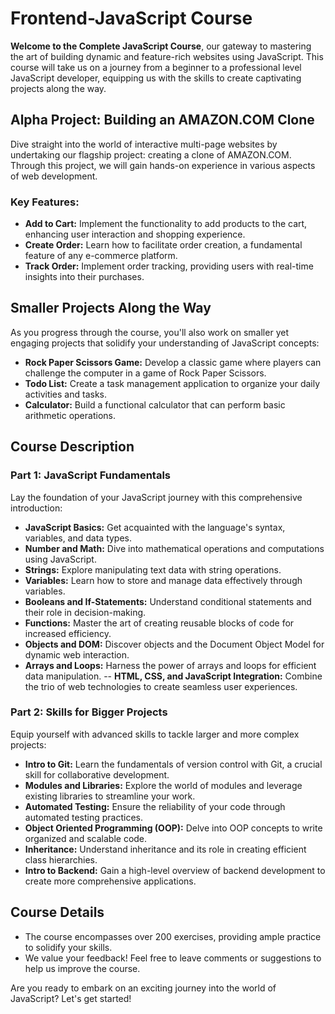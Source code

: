 # Frontend-JavaScript Course

**Welcome to the Complete JavaScript Course**, our gateway to mastering the art of building dynamic and feature-rich websites using JavaScript. This course will take us on a journey from a beginner to a professional level JavaScript developer, equipping us with the skills to create captivating projects along the way.

## Alpha Project: Building an AMAZON.COM Clone

Dive straight into the world of interactive multi-page websites by undertaking our flagship project: creating a clone of AMAZON.COM. Through this project, we will gain hands-on experience in various aspects of web development.

### Key Features:

- **Add to Cart:** Implement the functionality to add products to the cart, enhancing user interaction and shopping experience.
- **Create Order:** Learn how to facilitate order creation, a fundamental feature of any e-commerce platform.
- **Track Order:** Implement order tracking, providing users with real-time insights into their purchases.

## Smaller Projects Along the Way

As you progress through the course, you'll also work on smaller yet engaging projects that solidify your understanding of JavaScript concepts:

- **Rock Paper Scissors Game:** Develop a classic game where players can challenge the computer in a game of Rock Paper Scissors.
- **Todo List:** Create a task management application to organize your daily activities and tasks.
- **Calculator:** Build a functional calculator that can perform basic arithmetic operations.

## Course Description

### Part 1: JavaScript Fundamentals

Lay the foundation of your JavaScript journey with this comprehensive introduction:

- **JavaScript Basics:** Get acquainted with the language's syntax, variables, and data types.
- **Number and Math:** Dive into mathematical operations and computations using JavaScript.
- **Strings:** Explore manipulating text data with string operations.
- **Variables:** Learn how to store and manage data effectively through variables.
- **Booleans and If-Statements:** Understand conditional statements and their role in decision-making.
- **Functions:** Master the art of creating reusable blocks of code for increased efficiency.
- **Objects and DOM:** Discover objects and the Document Object Model for dynamic web interaction.
- **Arrays and Loops:** Harness the power of arrays and loops for efficient data manipulation.
  -- **HTML, CSS, and JavaScript Integration:** Combine the trio of web technologies to create seamless user experiences.

### Part 2: Skills for Bigger Projects

Equip yourself with advanced skills to tackle larger and more complex projects:

- **Intro to Git:** Learn the fundamentals of version control with Git, a crucial skill for collaborative development.
- **Modules and Libraries:** Explore the world of modules and leverage existing libraries to streamline your work.
- **Automated Testing:** Ensure the reliability of your code through automated testing practices.
- **Object Oriented Programming (OOP):** Delve into OOP concepts to write organized and scalable code.
- **Inheritance:** Understand inheritance and its role in creating efficient class hierarchies.
- **Intro to Backend:** Gain a high-level overview of backend development to create more comprehensive applications.

## Course Details

- The course encompasses over 200 exercises, providing ample practice to solidify your skills.
- We value your feedback! Feel free to leave comments or suggestions to help us improve the course.

Are you ready to embark on an exciting journey into the world of JavaScript? Let's get started!
